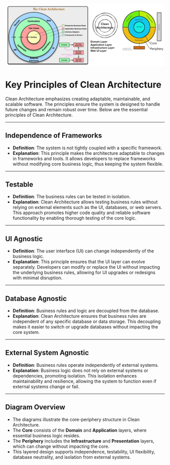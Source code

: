 ![alt text](image.png)
# Key Principles of Clean Architecture

Clean Architecture emphasizes creating adaptable, maintainable, and scalable software. The principles ensure the system is designed to handle future changes and remain robust over time. Below are the essential principles of Clean Architecture.

---

## Independence of Frameworks
- **Definition**: The system is not tightly coupled with a specific framework.
- **Explanation**: This principle makes the architecture adaptable to changes in frameworks and tools. It allows developers to replace frameworks without modifying core business logic, thus keeping the system flexible.

---

## Testable
- **Definition**: The business rules can be tested in isolation.
- **Explanation**: Clean Architecture allows testing business rules without relying on external elements such as the UI, databases, or web servers. This approach promotes higher code quality and reliable software functionality by enabling thorough testing of the core logic.

---

## UI Agnostic
- **Definition**: The user interface (UI) can change independently of the business logic.
- **Explanation**: This principle ensures that the UI layer can evolve separately. Developers can modify or replace the UI without impacting the underlying business rules, allowing for UI upgrades or redesigns with minimal disruption.

---

## Database Agnostic
- **Definition**: Business rules and logic are decoupled from the database.
- **Explanation**: Clean Architecture ensures that business rules are independent of any specific database or data storage. This decoupling makes it easier to switch or upgrade databases without impacting the core system.

---

## External System Agnostic
- **Definition**: Business rules operate independently of external systems.
- **Explanation**: Business logic does not rely on external systems or dependencies, promoting isolation. This isolation enhances maintainability and resilience, allowing the system to function even if external systems change or fail.

---

## Diagram Overview

- The diagrams illustrate the core-periphery structure in Clean Architecture.
- The **Core** consists of the **Domain** and **Application** layers, where essential business logic resides.
- The **Periphery** includes the **Infrastructure** and **Presentation** layers, which can change without impacting the core.
- This layered design supports independence, testability, UI flexibility, database neutrality, and isolation from external systems.
